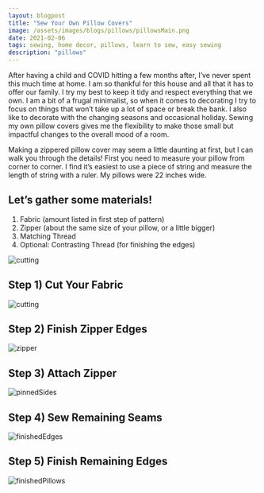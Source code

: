 ```yaml
---
layout: blogpost
title: "Sew Your Own Pillow Covers"
image: /assets/images/blogs/pillows/pillowsMain.png
date: 2021-02-06
tags: sewing, home decor, pillows, learn to sew, easy sewing
description: "pillows"
---
```


After having a child and COVID hitting a few months after, I’ve never spent this much time at home. I am so thankful for this house and all that it has to offer our family. I try my best to keep it tidy and respect everything that we own. I am a bit of a frugal minimalist, so when it comes to decorating I try to focus on things that won’t take up a lot of space or break the bank. I also like to decorate with the changing seasons and occasional holiday. Sewing my own pillow covers gives me the flexibility to make those small but impactful changes to the overall mood of a room.

Making a zippered pillow cover may seem a little daunting at first, but I can walk you through the details! First you need to measure your pillow from corner to corner. I find it’s easiest to use a piece of string and measure the length of string with a ruler. My pillows were 22 inches wide.

<h2> Let’s gather some materials! </h2>

1. Fabric (amount listed in first step of pattern)
2. Zipper (about the same size of your pillow, or a little bigger)
3. Matching Thread
4. Optional: Contrasting Thread (for finishing the edges)

<img src="/assets/images/blogs/pillows/cutting.jpg" alt="cutting" />
<h2> Step 1) Cut Your Fabric </h2>

<img src="/assets/images/blogs/pillows/edgeFoot.jpg" alt="cutting" />
<h2> Step 2) Finish Zipper Edges </h2>


![zipper](/assets/images/blogs/pillows/zipperSewn.jpg)
<h2> Step 3) Attach Zipper </h2>


![pinnedSides](/assets/images/blogs/pillows/pinnedSides.jpg)
<h2> Step 4) Sew Remaining Seams </h2>


![finishedEdges](/assets/images/blogs/pillows/finishedEdges.jpg)
<h2> Step 5) Finish Remaining Edges </h2>

![finishedPillows](/assets/images/blogs/pillows/finishedPillows.jpg)


